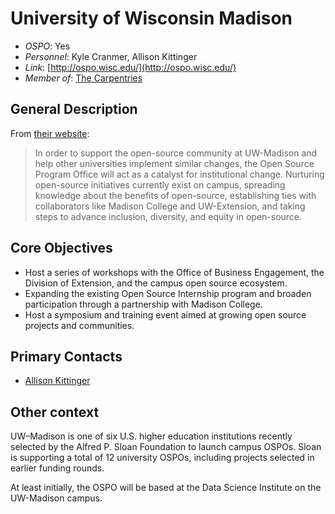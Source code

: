 # University of Wisconsin Madison

- *OSPO*: Yes
- *Personnel*: Kyle Cranmer, Allison Kittinger
- *Link*: [http://ospo.wisc.edu/](http://ospo.wisc.edu/)
- *Member of*: [The Carpentries](https://carpentries.org/members/)

## General Description

From [their website](http://ospo.wisc.edu/):

> In order to support the open-source community at UW-Madison and help other universities implement similar changes, the Open Source Program Office will act as a catalyst for institutional change. Nurturing open-source initiatives currently exist on campus, spreading knowledge about the benefits of open-source, establishing ties with collaborators like Madison College and UW-Extension, and taking steps to advance inclusion, diversity, and equity in open-source.

## Core Objectives

- Host a series of workshops with the Office of Business Engagement, the Division of Extension, and the campus open source ecosystem.
- Expanding the existing Open Source Internship program and broaden participation through a partnership with Madison College.
- Host a symposium and training event aimed at growing open source projects and communities.

## Primary Contacts

- [Allison Kittinger](mailto:allison.kittinger@wisc.edu)

## Other context

UW–Madison is one of six U.S. higher education institutions recently selected by the Alfred P. Sloan Foundation to launch campus OSPOs. Sloan is supporting a total of 12 university OSPOs, including projects selected in earlier funding rounds.

At least initially, the OSPO will be based at the Data Science Institute on the UW-Madison campus. <!-- Dated: This summer, the institute will hire a program manager and other staff, with the goal of launching the OSPO and its first events this fall. -->
